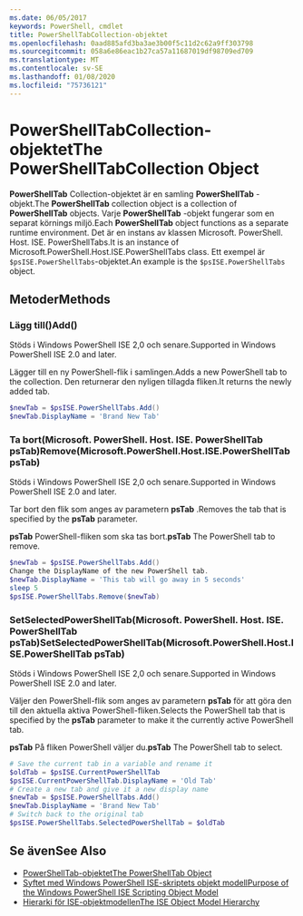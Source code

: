 ```yaml
---
ms.date: 06/05/2017
keywords: PowerShell, cmdlet
title: PowerShellTabCollection-objektet
ms.openlocfilehash: 0aad885afd3ba3ae3b00f5c11d2c62a9ff303798
ms.sourcegitcommit: 058a6e86eac1b27ca57a11687019df98709ed709
ms.translationtype: MT
ms.contentlocale: sv-SE
ms.lasthandoff: 01/08/2020
ms.locfileid: "75736121"
---
```

# <a name="the-powershelltabcollection-object"></a><span data-ttu-id="4bc94-103">PowerShellTabCollection-objektet</span><span class="sxs-lookup"><span data-stu-id="4bc94-103">The PowerShellTabCollection Object</span></span>

<span data-ttu-id="4bc94-104">**PowerShellTab** Collection-objektet är en samling **PowerShellTab** -objekt.</span><span class="sxs-lookup"><span data-stu-id="4bc94-104">The **PowerShellTab** collection object is a collection of **PowerShellTab** objects.</span></span> <span data-ttu-id="4bc94-105">Varje **PowerShellTab** -objekt fungerar som en separat körnings miljö.</span><span class="sxs-lookup"><span data-stu-id="4bc94-105">Each **PowerShellTab** object functions as a separate runtime environment.</span></span> <span data-ttu-id="4bc94-106">Det är en instans av klassen Microsoft. PowerShell. Host. ISE. PowerShellTabs.</span><span class="sxs-lookup"><span data-stu-id="4bc94-106">It is an instance of Microsoft.PowerShell.Host.ISE.PowerShellTabs class.</span></span> <span data-ttu-id="4bc94-107">Ett exempel är `$psISE.PowerShellTabs`-objektet.</span><span class="sxs-lookup"><span data-stu-id="4bc94-107">An example is the `$psISE.PowerShellTabs` object.</span></span>

## <a name="methods"></a><span data-ttu-id="4bc94-108">Metoder</span><span class="sxs-lookup"><span data-stu-id="4bc94-108">Methods</span></span>

### <a name="add"></a><span data-ttu-id="4bc94-109">Lägg till\(\)</span><span class="sxs-lookup"><span data-stu-id="4bc94-109">Add\(\)</span></span>

<span data-ttu-id="4bc94-110">Stöds i Windows PowerShell ISE 2,0 och senare.</span><span class="sxs-lookup"><span data-stu-id="4bc94-110">Supported in Windows PowerShell ISE 2.0 and later.</span></span>

<span data-ttu-id="4bc94-111">Lägger till en ny PowerShell-flik i samlingen.</span><span class="sxs-lookup"><span data-stu-id="4bc94-111">Adds a new PowerShell tab to the collection.</span></span> <span data-ttu-id="4bc94-112">Den returnerar den nyligen tillagda fliken.</span><span class="sxs-lookup"><span data-stu-id="4bc94-112">It returns the newly added tab.</span></span>

```powershell
$newTab = $psISE.PowerShellTabs.Add()
$newTab.DisplayName = 'Brand New Tab'
```

### <a name="removemicrosoftpowershellhostisepowershelltab-pstab"></a><span data-ttu-id="4bc94-113">Ta bort\(Microsoft. PowerShell. Host. ISE. PowerShellTab psTab\)</span><span class="sxs-lookup"><span data-stu-id="4bc94-113">Remove\(Microsoft.PowerShell.Host.ISE.PowerShellTab psTab\)</span></span>

<span data-ttu-id="4bc94-114">Stöds i Windows PowerShell ISE 2,0 och senare.</span><span class="sxs-lookup"><span data-stu-id="4bc94-114">Supported in Windows PowerShell ISE 2.0 and later.</span></span>

<span data-ttu-id="4bc94-115">Tar bort den flik som anges av parametern **psTab** .</span><span class="sxs-lookup"><span data-stu-id="4bc94-115">Removes the tab that is specified by the **psTab** parameter.</span></span>

<span data-ttu-id="4bc94-116">**psTab** PowerShell-fliken som ska tas bort.</span><span class="sxs-lookup"><span data-stu-id="4bc94-116">**psTab** The PowerShell tab to remove.</span></span>

```powershell
$newTab = $psISE.PowerShellTabs.Add()
Change the DisplayName of the new PowerShell tab.
$newTab.DisplayName = 'This tab will go away in 5 seconds'
sleep 5
$psISE.PowerShellTabs.Remove($newTab)
```

### <a name="setselectedpowershelltabmicrosoftpowershellhostisepowershelltab-pstab"></a><span data-ttu-id="4bc94-117">SetSelectedPowerShellTab\(Microsoft. PowerShell. Host. ISE. PowerShellTab psTab\)</span><span class="sxs-lookup"><span data-stu-id="4bc94-117">SetSelectedPowerShellTab\(Microsoft.PowerShell.Host.ISE.PowerShellTab psTab\)</span></span>

<span data-ttu-id="4bc94-118">Stöds i Windows PowerShell ISE 2,0 och senare.</span><span class="sxs-lookup"><span data-stu-id="4bc94-118">Supported in Windows PowerShell ISE 2.0 and later.</span></span>

<span data-ttu-id="4bc94-119">Väljer den PowerShell-flik som anges av parametern **psTab** för att göra den till den aktuella aktiva PowerShell-fliken.</span><span class="sxs-lookup"><span data-stu-id="4bc94-119">Selects the PowerShell tab that is specified by the **psTab** parameter to make it the currently active PowerShell tab.</span></span>

<span data-ttu-id="4bc94-120">**psTab** På fliken PowerShell väljer du.</span><span class="sxs-lookup"><span data-stu-id="4bc94-120">**psTab** The PowerShell tab to select.</span></span>

```powershell
# Save the current tab in a variable and rename it
$oldTab = $psISE.CurrentPowerShellTab
$psISE.CurrentPowerShellTab.DisplayName = 'Old Tab'
# Create a new tab and give it a new display name
$newTab = $psISE.PowerShellTabs.Add()
$newTab.DisplayName = 'Brand New Tab'
# Switch back to the original tab
$psISE.PowerShellTabs.SelectedPowerShellTab = $oldTab
```

## <a name="see-also"></a><span data-ttu-id="4bc94-121">Se även</span><span class="sxs-lookup"><span data-stu-id="4bc94-121">See Also</span></span>

- [<span data-ttu-id="4bc94-122">PowerShellTab-objektet</span><span class="sxs-lookup"><span data-stu-id="4bc94-122">The PowerShellTab Object</span></span>](The-PowerShellTab-Object.md)
- [<span data-ttu-id="4bc94-123">Syftet med Windows PowerShell ISE-skriptets objekt modell</span><span class="sxs-lookup"><span data-stu-id="4bc94-123">Purpose of the Windows PowerShell ISE Scripting Object Model</span></span>](Purpose-of-the-Windows-PowerShell-ISE-Scripting-Object-Model.md)
- [<span data-ttu-id="4bc94-124">Hierarki för ISE-objektmodellen</span><span class="sxs-lookup"><span data-stu-id="4bc94-124">The ISE Object Model Hierarchy</span></span>](The-ISE-Object-Model-Hierarchy.md)
